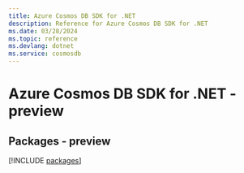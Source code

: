 ```yaml
---
title: Azure Cosmos DB SDK for .NET
description: Reference for Azure Cosmos DB SDK for .NET
ms.date: 03/28/2024
ms.topic: reference
ms.devlang: dotnet
ms.service: cosmosdb
---
```

# Azure Cosmos DB SDK for .NET - preview
## Packages - preview
[!INCLUDE [packages](cosmos-db-index.md)]